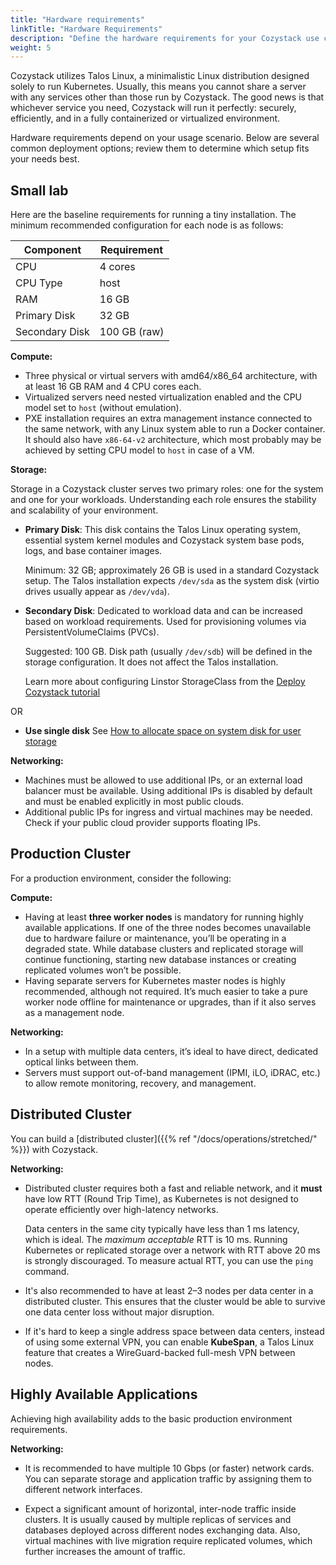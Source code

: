 ```yaml
---
title: "Hardware requirements"
linkTitle: "Hardware Requirements"
description: "Define the hardware requirements for your Cozystack use case."
weight: 5
---
```


Cozystack utilizes Talos Linux, a minimalistic Linux distribution designed solely to run Kubernetes.
Usually, this means you cannot share a server with any services other than those run by Cozystack.
The good news is that whichever service you need, Cozystack will run it perfectly: securely, efficiently, and
in a fully containerized or virtualized environment.

Hardware requirements depend on your usage scenario.
Below are several common deployment options; review them to determine which setup fits your needs best.

## Small lab

Here are the baseline requirements for running a tiny installation.
The minimum recommended configuration for each node is as follows:

| Component        | Requirement  |
|------------------|--------------|
| CPU              | 4 cores      |
| CPU Type         | host         |
| RAM              | 16 GB        |
| Primary Disk     | 32 GB        |
| Secondary Disk   | 100 GB (raw) |


**Compute:**

- Three physical or virtual servers with amd64/x86_64 architecture, with at least 16 GB RAM and 4 CPU cores each.
- Virtualized servers need nested virtualization enabled and the CPU model set to `host` (without emulation).
- PXE installation requires an extra management instance connected to the same network, with any Linux system able to run a Docker container.
  It should also have `x86-64-v2` architecture, which most probably may be achieved by setting CPU model to `host` in case of a VM.

**Storage:**

Storage in a Cozystack cluster serves two primary roles: one for the system and one for your workloads.
Understanding each role ensures the stability and scalability of your environment.

- **Primary Disk**: This disk contains the Talos Linux operating system, essential system kernel modules and
  Cozystack system base pods, logs, and base container images.

  Minimum: 32 GB; approximately 26 GB is used in a standard Cozystack setup.
  The Talos installation expects `/dev/sda` as the system disk (virtio drives usually appear as `/dev/vda`).

- **Secondary Disk**: Dedicated to workload data and can be increased based on workload requirements.
  Used for provisioning volumes via PersistentVolumeClaims (PVCs).

  Suggested: 100 GB. Disk path (usually `/dev/sdb`) will be defined in the storage configuration.
  It does not affect the Talos installation.

  Learn more about configuring Linstor StorageClass from the
  [Deploy Cozystack tutorial](https://cozystack.io/docs/getting-started/first-deployment/#configure-storage)

OR

- **Use single disk**
    See [How to allocate space on system disk for user storage](https://cozystack.io/docs/operations/faq/#how-to-allocate-space-on-system-disk-for-user-storage)

**Networking:**

- Machines must be allowed to use additional IPs, or an external load balancer must be available.
  Using additional IPs is disabled by default and must be enabled explicitly in most public clouds.
- Additional public IPs for ingress and virtual machines may be needed. Check if your public cloud provider supports floating IPs.


## Production Cluster

For a production environment, consider the following:

**Compute:**

- Having at least **three worker nodes** is mandatory for running highly available applications.
  If one of the three nodes becomes unavailable due to hardware failure or maintenance, you’ll be operating in a degraded state.
  While database clusters and replicated storage will continue functioning, starting new database instances or creating replicated volumes won’t be possible.
- Having separate servers for Kubernetes master nodes is highly recommended, although not required.
  It’s much easier to take a pure worker node offline for maintenance or upgrades, than if it also serves as a management node.

**Networking:**

- In a setup with multiple data centers, it’s ideal to have direct, dedicated optical links between them.
- Servers must support out-of-band management (IPMI, iLO, iDRAC, etc.) to allow remote monitoring, recovery, and management.

## Distributed Cluster

You can build a [distributed cluster]({{% ref "/docs/operations/stretched/" %}}) with Cozystack.

**Networking:**

- Distributed cluster requires both a fast and reliable network, and it **must** have low RTT (Round Trip Time), as
  Kubernetes is not designed to operate efficiently over high-latency networks.

  Data centers in the same city typically have less than 1 ms latency, which is ideal.
  The *maximum acceptable* RTT is 10 ms.
  Running Kubernetes or replicated storage over a network with RTT above 20 ms is strongly discouraged.
  To measure actual RTT, you can use the `ping` command.

- It's also recommended to have at least 2–3 nodes per data center in a distributed cluster.
  This ensures that the cluster would be able to survive one data center loss without major disruption.

- If it's hard to keep a single address space between data centers, instead of using some external VPN,
  you can enable **KubeSpan**, a Talos Linux feature that creates a WireGuard-backed full-mesh VPN between nodes.

## Highly Available Applications

Achieving high availability adds to the basic production environment requirements.

**Networking:**

- It is recommended to have multiple 10 Gbps (or faster) network cards.
  You can separate storage and application traffic by assigning them to different network interfaces.

- Expect a significant amount of horizontal, inter-node traffic inside clusters.
  It is usually caused by multiple replicas of services and databases deployed across different nodes exchanging data.
  Also, virtual machines with live migration require replicated volumes, which further increases the amount of traffic.

